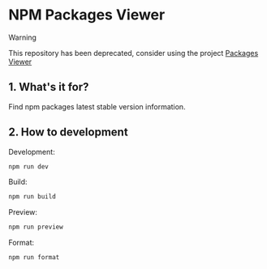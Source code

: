 # NPM Packages Viewer

> [!WARNING]
> 
> This repository has been deprecated, consider using the project [Packages Viewer](https://github.com/MR-Addict/packages-viewer)

## 1. What's it for?

Find npm packages latest stable version information.

## 2. How to development

Development:

```sh
npm run dev
```

Build:

```sh
npm run build
```

Preview:

```sh
npm run preview
```

Format:

```sh
npm run format
```
